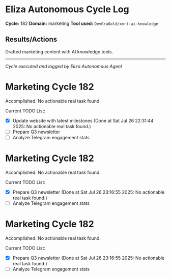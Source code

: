 # Eliza Autonomous Cycle Log

**Cycle:** 182
**Domain:** marketing
**Tool used:** `DevGruGold/xmrt-ai-knowledge`

## Results/Actions
Drafted marketing content with AI knowledge tools.

---
*Cycle executed and logged by Eliza Autonomous Agent*

# Marketing Cycle 182

Accomplished: No actionable real task found.

Current TODO List:

- [x] Update website with latest milestones  (Done at Sat Jul 26 22:31:44 2025: No actionable real task found.)
- [ ] Prepare Q3 newsletter
- [ ] Analyze Telegram engagement stats

# Marketing Cycle 182

Accomplished: No actionable real task found.

Current TODO List:

- [x] Prepare Q3 newsletter  (Done at Sat Jul 26 23:16:55 2025: No actionable real task found.)
- [ ] Analyze Telegram engagement stats

# Marketing Cycle 182

Accomplished: No actionable real task found.

Current TODO List:

- [x] Prepare Q3 newsletter  (Done at Sat Jul 26 23:16:55 2025: No actionable real task found.)
- [ ] Analyze Telegram engagement stats